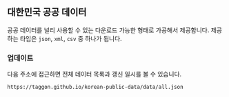 ## 대한민국 공공 데이터

공공 데이터를 널리 사용할 수 있는 다운로드 가능한 형태로 가공해서 제공합니다.
제공하는 타입은 `json`, `xml`, `csv` 중 하나가 됩니다.

### 업데이트

다음 주소에 접근하면 전체 데이터 목록과 갱신 일시를 볼 수 있습니다.

```
https://taggon.github.io/korean-public-data/data/all.json
```